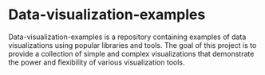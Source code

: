# Data-visualization-examples
Data-visualization-examples is a repository containing examples of data visualizations using popular libraries and tools. The goal of this project is to provide a collection of simple and complex visualizations that demonstrate the power and flexibility of various visualization tools.
